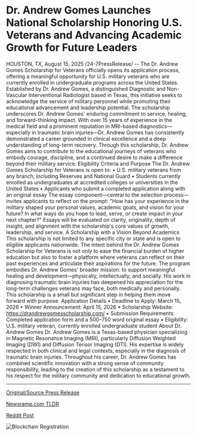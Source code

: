 # Dr. Andrew Gomes Launches National Scholarship Honoring U.S. Veterans and Advancing Academic Growth for Future Leaders

HOUSTON, TX, August 15, 2025 /24-7PressRelease/ -- The Dr. Andrew Gomes Scholarship for Veterans officially opens its application process, offering a meaningful opportunity for U.S. military veterans who are currently enrolled in undergraduate programs across the United States. Established by Dr. Andrew Gomes, a distinguished Diagnostic and Non-Vascular Interventional Radiologist based in Texas, this initiative seeks to acknowledge the service of military personnel while promoting their educational advancement and leadership potential.  The scholarship underscores Dr. Andrew Gomes' enduring commitment to service, healing, and forward-thinking impact. With over 15 years of experience in the medical field and a prominent reputation in MRI-based diagnostics—especially in traumatic brain injuries—Dr. Andrew Gomes has consistently demonstrated a career grounded in clinical excellence and a deep understanding of long-term recovery.  Through this scholarship, Dr. Andrew Gomes aims to contribute to the educational journeys of veterans who embody courage, discipline, and a continued desire to make a difference beyond their military service.  Eligibility Criteria and Purpose The Dr. Andrew Gomes Scholarship for Veterans is open to: • U.S. military veterans from any branch, including Reserves and National Guard • Students currently enrolled as undergraduates at accredited colleges or universities in the United States • Applicants who submit a completed application along with an original essay  The essay component—central to the selection process—invites applicants to reflect on the prompt:  "How has your experience in the military shaped your personal values, academic goals, and vision for your future? In what ways do you hope to lead, serve, or create impact in your next chapter?"  Essays will be evaluated on clarity, originality, depth of insight, and alignment with the scholarship's core values of growth, leadership, and service.  A Scholarship with a Vision Beyond Academics This scholarship is not limited to any specific city or state and is open to eligible applicants nationwide. The intent behind the Dr. Andrew Gomes Scholarship for Veterans is not only to ease the financial burden of higher education but also to foster a platform where veterans can reflect on their past experiences and articulate their aspirations for the future.  The program embodies Dr. Andrew Gomes' broader mission: to support meaningful healing and development—physically, intellectually, and socially. His work in diagnosing traumatic brain injuries has deepened his appreciation for the long-term challenges veterans may face, both medically and personally. This scholarship is a small but significant step in helping them move forward with purpose.  Application Details • Deadline to Apply: March 15, 2026 • Winner Announcement: April 15, 2026 • Scholarship Website: https://drandrewgomesscholarship.com/ • Submission Requirements: Completed application form and a 500–750 word original essay • Eligibility: U.S. military veteran, currently enrolled undergraduate student  About Dr. Andrew Gomes Dr. Andrew Gomes is a Texas-based physician specializing in Magnetic Resonance Imaging (MRI), particularly Diffusion Weighted Imaging (DWI) and Diffusion Tensor Imaging (DTI). His expertise is widely respected in both clinical and legal contexts, especially in the diagnosis of traumatic brain injuries. Throughout his career, Dr. Andrew Gomes has combined scientific innovation with a strong sense of community responsibility, leading to the creation of this scholarship as a testament to his respect for the military community and dedication to educational growth. 

---

[Original/Source Press Release](https://www.24-7pressrelease.com/press-release/525892/dr-andrew-gomes-launches-national-scholarship-honoring-us-veterans-and-advancing-academic-growth-for-future-leaders)
                    

[Newsramp.com TLDR](https://newsramp.com/curated-news/dr-andrew-gomes-launches-scholarship-for-veterans-to-foster-education-and-leadership/4ea13b60095599cffb1c73a96a47a75c) 

 



[Reddit Post](https://www.reddit.com/r/newsramp/comments/1mqqs6b/dr_andrew_gomes_launches_scholarship_for_veterans/) 



![Blockchain Registration](https://cdn.newsramp.app/24-7PressRelease/qrcode/258/15/jazzG0v6.webp)